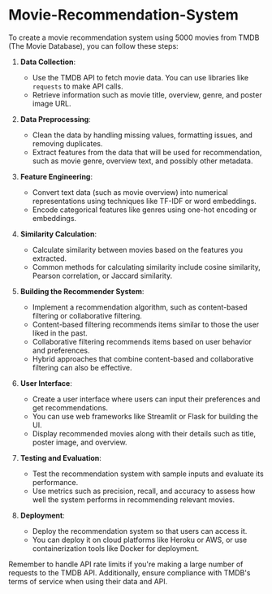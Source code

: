 # Movie-Recommendation-System

To create a movie recommendation system using 5000 movies from TMDB (The Movie Database), you can follow these steps:

1. **Data Collection**: 
   - Use the TMDB API to fetch movie data. You can use libraries like `requests` to make API calls.
   - Retrieve information such as movie title, overview, genre, and poster image URL.

2. **Data Preprocessing**:
   - Clean the data by handling missing values, formatting issues, and removing duplicates.
   - Extract features from the data that will be used for recommendation, such as movie genre, overview text, and possibly other metadata.

3. **Feature Engineering**:
   - Convert text data (such as movie overview) into numerical representations using techniques like TF-IDF or word embeddings.
   - Encode categorical features like genres using one-hot encoding or embeddings.

4. **Similarity Calculation**:
   - Calculate similarity between movies based on the features you extracted.
   - Common methods for calculating similarity include cosine similarity, Pearson correlation, or Jaccard similarity.

5. **Building the Recommender System**:
   - Implement a recommendation algorithm, such as content-based filtering or collaborative filtering.
   - Content-based filtering recommends items similar to those the user liked in the past.
   - Collaborative filtering recommends items based on user behavior and preferences.
   - Hybrid approaches that combine content-based and collaborative filtering can also be effective.

6. **User Interface**:
   - Create a user interface where users can input their preferences and get recommendations.
   - You can use web frameworks like Streamlit or Flask for building the UI.
   - Display recommended movies along with their details such as title, poster image, and overview.

7. **Testing and Evaluation**:
   - Test the recommendation system with sample inputs and evaluate its performance.
   - Use metrics such as precision, recall, and accuracy to assess how well the system performs in recommending relevant movies.

8. **Deployment**:
   - Deploy the recommendation system so that users can access it.
   - You can deploy it on cloud platforms like Heroku or AWS, or use containerization tools like Docker for deployment.

Remember to handle API rate limits if you're making a large number of requests to the TMDB API. Additionally, ensure compliance with TMDB's terms of service when using their data and API.
